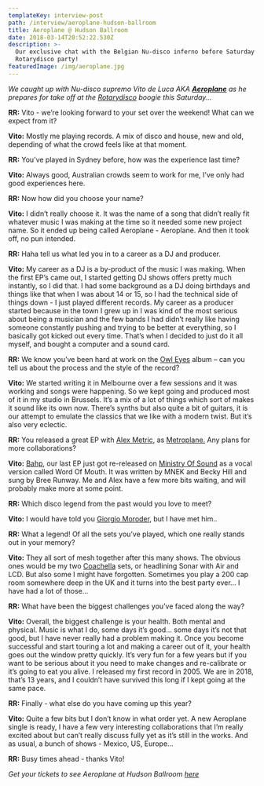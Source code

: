 ```yaml
---
templateKey: interview-post
path: /interview/aeroplane-hudson-ballroom
title: Aeroplane @ Hudson Ballroom
date: 2018-03-14T20:52:22.530Z
description: >-
  Our exclusive chat with the Belgian Nu-disco inferno before Saturday’s
  Rotarydisco party! 
featuredImage: /img/aeroplane.jpg
---
```

_We caught up with Nu-disco supremo Vito de Luca AKA [**Aeroplane**](https://www.facebook.com/aeroplanemusiclove) as he prepares for take off at the [Rotarydisco](https://www.facebook.com/RotarydiscoSydney/) boogie this Saturday..._

**RR:** Vito - we’re looking forward to your set over the weekend! What can we expect from it? 

**Vito:** Mostly me playing records. A mix of disco and house, new and old, depending of what the crowd feels like at that moment.

**RR:** You’ve played in Sydney before, how was the experience last time? 

**Vito:** Always good, Australian crowds seem to work for me, I’ve only had good experiences here.

**RR:** Now how did you choose your name? 

**Vito:** I didn’t really choose it. It was the name of a song that didn’t really fit whatever music I was making at the time so it needed some new project name. So it ended up being called Aeroplane - Aeroplane. And then it took off, no pun intended.

**RR:** Haha tell us what led you in to a career as a DJ and producer.

**Vito:** My career as a DJ is a by-product of the music I was making. When the first EP’s came out, I started getting DJ shows offers pretty much instantly, so I did that. I had some background as a DJ doing birthdays and things like that when I was about 14 or 15, so I had the technical side of things down - I just played different records. My career as a producer started because in the town I grew up in I was kind of the most serious about being a musician and the few bands I had didn’t really like having someone constantly pushing and trying to be better at everything, so I basically got kicked out every time. That’s when I decided to just do it all myself, and bought a computer and a sound card.

**RR:** We know you’ve been hard at work on the [Owl Eyes](https://www.facebook.com/ThisIsOwlEyes/) album – can you tell us about the process and the style of the record? 

**Vito:** We started writing it in Melbourne over a few sessions and it was working and songs were happening. So we kept going and produced most of it in my studio in Brussels. It’s a mix of a lot of things which sort of makes it sound like its own now. There’s synths but also quite a bit of guitars, it is our attempt to emulate the classics that we like with a modern twist. But it’s also very eclectic.

**RR:** You released a great EP with [Alex Metric](https://www.facebook.com/alexmetricmusic/), as [Metroplane.](https://www.facebook.com/metroplane/) Any plans for more collaborations? 

**Vito:** [Bahp](https://www.beatport.com/release/bahp/1878841), our last EP just got re-released on [Ministry Of Sound](https://www.facebook.com/ministryofsoundclub/) as a vocal version called Word Of Mouth. It was written by MNEK and Becky Hill and sung by Bree Runway. Me and Alex have a few more bits waiting, and will probably make more at some point.

**RR:** Which disco legend from the past would you love to meet? 

**Vito:** I would have told you [Giorgio Moroder](https://www.facebook.com/GiorgioMoroderOfficial/), but I have met him..

**RR:** What a legend! Of all the sets you’ve played, which one really stands out in your memory? 

**Vito:** They all sort of mesh together after this many shows. The obvious ones would be my two [Coachella](https://www.facebook.com/coachella/) sets, or headlining Sonar with Air and LCD. But also some I might have forgotten. Sometimes you play  a 200 cap room somewhere deep in the UK and it turns into the best party ever… I have had a lot of those…

**RR:** What have been the biggest challenges you’ve faced along the way? 

**Vito:** Overall, the biggest challenge is your health. Both mental and physical. Music is what I do, some days it’s good... some days it’s not that good, but I have never really had a problem making it. Once you become successful and start touring a lot and making a career out of it, your health goes out the window pretty quickly. It’s very fun for a few years but if you want to be serious about it you need to make changes and re-calibrate or it’s going to eat you alive. I released my first record in 2005. We are in 2018, that’s 13 years, and I couldn’t have survived this long if I kept going at the same pace.

**RR:** Finally - what else do you have coming up this year?

**Vito:** Quite a few bits but I don’t know in what order yet. A new Aeroplane single is ready, I have a few very interesting collaborations that I’m really excited about but can’t really discuss fully yet as it’s still in the works. And as usual, a bunch of shows - Mexico, US, Europe… 

**RR:** Busy times ahead - thanks Vito!

_Get your tickets to see Aeroplane at Hudson Ballroom [here](http://www.moshtix.com.au/v2/event/rotarydisco-presents-aeroplane-and-dicky-trisco-in-the-mile-high-disco/102050/)_
